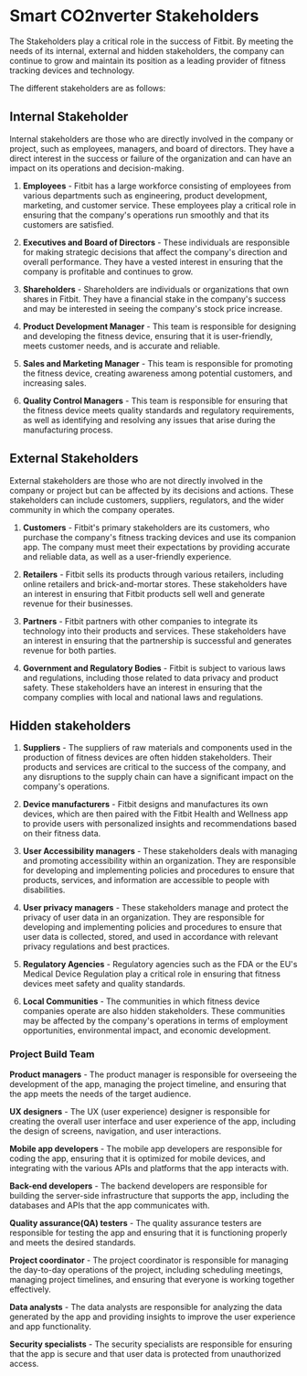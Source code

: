 # **Smart CO2nverter Stakeholders**
The Stakeholders play a critical role in the success of Fitbit. By meeting the needs of its internal, external and hidden stakeholders, the company can continue to grow and maintain its position as a leading provider of fitness tracking devices and technology.

The different stakeholders are as follows:

## **Internal Stakeholder**

Internal stakeholders are those who are directly involved in the company or project, such as employees, managers, and board of directors. They have a direct interest in the success or failure of the organization and can have an impact on its operations and decision-making.

1)  **Employees** - Fitbit has a large workforce consisting of employees from various departments such as engineering, product development, marketing, and customer service. These employees play a critical role in ensuring that the company's operations run smoothly and that its customers are satisfied.

2)  **Executives and Board of Directors** - These individuals are responsible for making strategic decisions that affect the company's direction and overall performance. They have a vested interest in ensuring that the company is profitable and continues to grow.

3)  **Shareholders** - Shareholders are individuals or organizations that own shares in Fitbit. They have a financial stake in the company's success and may be interested in seeing the company's stock price increase.

4)  **Product Development Manager** - This team is responsible for designing and developing the fitness device, ensuring that it is user-friendly, meets customer needs, and is accurate and reliable.

5)  **Sales and Marketing Manager** - This team is responsible for promoting the fitness device, creating awareness among potential customers, and increasing sales.

6)  **Quality Control Managers** - This team is responsible for ensuring that the fitness device meets quality standards and regulatory requirements, as well as identifying and resolving any issues that arise during the manufacturing process.



## **External Stakeholders**

External stakeholders are those who are not directly involved in the company or project but can be affected by its decisions and actions. These stakeholders can include customers, suppliers, regulators, and the wider community in which the company operates.

1)  **Customers** - Fitbit's primary stakeholders are its customers, who purchase the company's fitness tracking devices and use its companion app. The company must meet their expectations by providing accurate and reliable data, as well as a user-friendly experience.

2)  **Retailers** - Fitbit sells its products through various retailers, including online retailers and brick-and-mortar stores. These stakeholders have an interest in ensuring that Fitbit products sell well and generate revenue for their businesses.

3)  **Partners** - Fitbit partners with other companies to integrate its technology into their products and services. These stakeholders have an interest in ensuring that the partnership is successful and generates revenue for both parties.

4)  **Government and Regulatory Bodies** - Fitbit is subject to various laws and regulations, including those related to data privacy and product safety. These stakeholders have an interest in ensuring that the company complies with local and national laws and regulations.

## **Hidden stakeholders**

1)  **Suppliers** - The suppliers of raw materials and components used in the production of fitness devices are often hidden stakeholders. Their products and services are critical to the success of the company, and any disruptions to the supply chain can have a significant impact on the company's operations.

2)  **Device manufacturers** - Fitbit designs and manufactures its own devices, which are then paired with the Fitbit Health and Wellness app to provide users with personalized insights and recommendations based on their fitness data.

3)  **User Accessibility managers** - These stakeholders deals with managing and promoting accessibility within an organization. They are responsible for developing and implementing policies and procedures to ensure that products, services, and information are accessible to people with disabilities.

4)  **User privacy managers** - These stakeholders manage and protect the privacy of user data in an organization. They are responsible for developing and implementing policies and procedures to ensure that user data is collected, stored, and used in accordance with relevant privacy regulations and best practices.

5)  **Regulatory Agencies** - Regulatory agencies such as the FDA or the EU's Medical Device Regulation play a critical role in ensuring that fitness devices meet safety and quality standards.

5)  **Local Communities** - The communities in which fitness device companies operate are also hidden stakeholders. These communities may be affected by the company's operations in terms of employment opportunities, environmental impact, and economic development.

### **Project Build Team**

**Product managers** - The product manager is responsible for overseeing the development of the app, managing the project timeline, and ensuring that the app meets the needs of the target audience.

**UX designers** - The UX (user experience) designer is responsible for creating the overall user interface and user experience of the app, including the design of screens, navigation, and user interactions.

**Mobile app developers** - The mobile app developers are responsible for coding the app, ensuring that it is optimized for mobile devices, and integrating with the various APIs and platforms that the app interacts with.

**Back-end developers** - The backend developers are responsible for building the server-side infrastructure that supports the app, including the databases and APIs that the app communicates with.

**Quality assurance(QA) testers** - The quality assurance testers are responsible for testing the app and ensuring that it is functioning properly and meets the desired standards.

**Project coordinator** - The project coordinator is responsible for managing the day-to-day operations of the project, including scheduling meetings, managing project timelines, and ensuring that everyone is working together effectively.

**Data analysts** - The data analysts are responsible for analyzing the data generated by the app and providing insights to improve the user experience and app functionality.

**Security specialists** - The security specialists are responsible for ensuring that the app is secure and that user data is protected from unauthorized access.